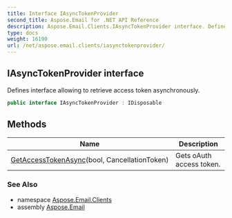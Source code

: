 ```yaml
---
title: Interface IAsyncTokenProvider
second_title: Aspose.Email for .NET API Reference
description: Aspose.Email.Clients.IAsyncTokenProvider interface. Defines interface allowing to retrieve access token asynchronously
type: docs
weight: 16190
url: /net/aspose.email.clients/iasynctokenprovider/
---
```

## IAsyncTokenProvider interface

Defines interface allowing to retrieve access token asynchronously.

```csharp
public interface IAsyncTokenProvider : IDisposable
```

## Methods

| Name | Description |
| --- | --- |
| [GetAccessTokenAsync](../../aspose.email.clients/iasynctokenprovider/getaccesstokenasync/)(bool, CancellationToken) | Gets oAuth access token. |

### See Also

* namespace [Aspose.Email.Clients](../../aspose.email.clients/)
* assembly [Aspose.Email](../../)


